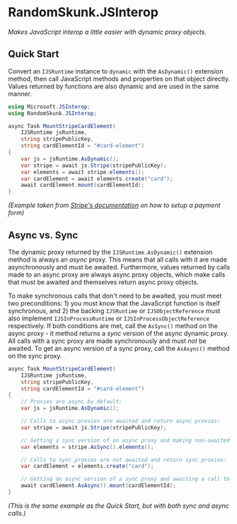 # RandomSkunk.JSInterop

*Makes JavaScript interop a little easier with dynamic proxy objects.*

## Quick Start

Convert an `IJSRuntime` instance to `dynamic` with the `AsDynamic()` extension method, then call JavaScript methods and properties on that object directly. Values returned by functions are also dynamic and are used in the same manner.

```c#
using Microsoft.JSInterop;
using RandomSkunk.JSInterop;

async Task MountStripeCardElement(
    IJSRuntime jsRuntime,
    string stripePublicKey,
    string cardElementId = "#card-element")
{
    var js = jsRuntime.AsDynamic();
    var stripe = await js.Stripe(stripePublicKey);
    var elements = await stripe.elements();
    var cardElement = await elements.create("card");
    await cardElement.mount(cardElementId);
}
```

*(Example taken from [Stripe's documentation](https://stripe.com/docs/payments/accept-a-payment-charges?platform=web#web-create-payment-form) on how to setup a payment form)*

## Async vs. Sync

The dynamic proxy returned by the `IJSRuntime.AsDynamic()` extension method is always an *async* proxy. This means that all calls with it are made asynchronously and must be awaited. Furthermore, values returned by calls made to an async proxy are always async proxy objects, which make calls that must be awaited and themselves return async proxy objects.

To make synchronous calls that don't need to be awaited, you must meet two preconditions: 1) you must know that the JavaScript function is itself synchronous, and 2) the backing `IJSRuntime` or `IJSObjectReference` must also implement `IJSInProcessRuntime` or `IJSInProcessObjectReference` respectively. If both conditions are met, call the `AsSync()` method on the async proxy - it method returns a *sync* version of the async dynamic proxy. All calls with a sync proxy are made synchronously and must *not* be awaited. To get an async version of a sync proxy, call the `AsAsync()` method on the sync proxy.

```c#
async Task MountStripeCardElement(
    IJSRuntime jsRuntime,
    string stripePublicKey,
    string cardElementId = "#card-element")
{
    // Proxies are async by default:
    var js = jsRuntime.AsDynamic();

    // Calls to async proxies are awaited and return async proxies:
    var stripe = await js.Stripe(stripePublicKey);

    // Getting a sync version of an async proxy and making non-awaited call to it:
    var elements = stripe.AsSync().elements();

    // Calls to sync proxies are not awaited and return sync proxies:
    var cardElement = elements.create("card");

    // Getting an async version of a sync proxy and awaiting a call to it:
    await cardElement.AsAsync().mount(cardElementId);
}
```

*(This is the same example as the Quick Start, but with both sync and async calls.)*
